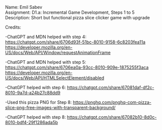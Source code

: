 Name: Emil Sabev  
Assignment: D1.a: Incremental Game Development, Steps 1 to 5  
Description: Short but functional pizza slice clicker game with upgrade

Credits:

-ChatGPT and MDN helped with step 4:  
https://chatgpt.com/share/6706d93f-51bc-8010-9158-6c8203fea11a
https://developer.mozilla.org/en-US/docs/Web/API/Window/requestAnimationFrame

-ChatGPT and MDN helped with step 5:  
https://chatgpt.com/share/6706ea0a-93cc-8010-909e-1875255f3aca
https://developer.mozilla.org/en-US/docs/Web/API/HTMLSelectElement/disabled

-ChatGPT helped with step 6:
https://chatgpt.com/share/67081daf-df2c-8010-9a7d-a24b27c88dd9

-Used this pizza PNG for Step 8:
https://pnghq.com/pnghq-com-pizza-slice-png-free-images-with-transparent-background/

-ChatGPT helped with step 8:
https://chatgpt.com/share/67082b10-8d0c-8010-bdf4-29f1286ada5b
